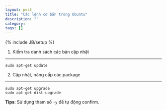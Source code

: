 ```yaml
---
layout: post
title: "Các lệnh cơ bản trong Ubuntu"
description: ""
category:
tags: []
---
```

{% include JB/setup %}

1. Kiểm tra danh sách các bản cập nhật
---
    sudo apt-get update
2. Cập nhật, nâng cấp các package
---
    sudo apt-get upgrade
    sudo apt-get dist-upgrade
**Tips**: Sử dụng tham số `-y` để tự động confirm.
